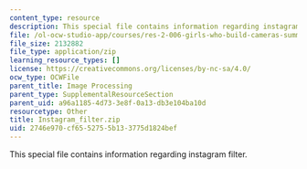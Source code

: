 ```yaml
---
content_type: resource
description: This special file contains information regarding instagram filter.
file: /ol-ocw-studio-app/courses/res-2-006-girls-who-build-cameras-summer-2016/2746e970cf6552755b133775d1824bef_Instagram_filter.zip
file_size: 2132882
file_type: application/zip
learning_resource_types: []
license: https://creativecommons.org/licenses/by-nc-sa/4.0/
ocw_type: OCWFile
parent_title: Image Processing
parent_type: SupplementalResourceSection
parent_uid: a96a1185-4d73-3e8f-0a13-db3e104ba10d
resourcetype: Other
title: Instagram_filter.zip
uid: 2746e970-cf65-5275-5b13-3775d1824bef
---
```

This special file contains information regarding instagram filter.